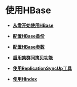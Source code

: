 # 使用HBase<a name="ZH-CN_TOPIC_0173178017"></a>

-   **[从零开始使用HBase](从零开始使用HBase.md)**  

-   **[配置HBase备份](配置HBase备份.md)**  

-   **[配置HBase参数](配置HBase参数.md)**  

-   **[启用集群间拷贝功能](启用集群间拷贝功能.md)**  

-   **[使用ReplicationSyncUp工具](使用ReplicationSyncUp工具.md)**  

-   **[使用HIndex](使用HIndex.md)**  


